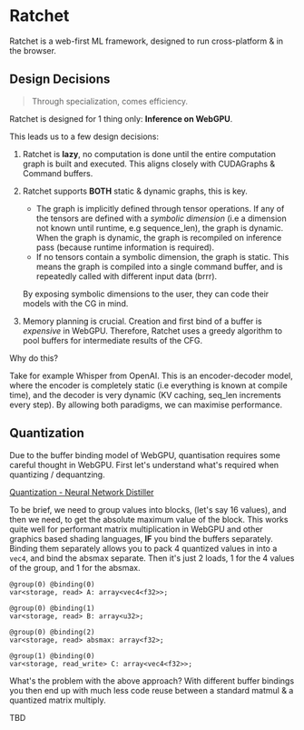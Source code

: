 # Ratchet

Ratchet is a web-first ML framework, designed to run cross-platform & in the browser.

## Design Decisions

> Through specialization, comes efficiency.

Ratchet is designed for 1 thing only: **Inference on WebGPU**.

This leads us to a few design decisions:
1. Ratchet is **lazy**, no computation is done until the entire computation graph is built and executed. This aligns closely with CUDAGraphs & Command buffers.
2. Ratchet supports **BOTH** static & dynamic graphs, this is key.
    - The graph is implicitly defined through tensor operations. If any of the tensors are defined with a *symbolic dimension* (i.e a dimension not known until runtime, e.g sequence_len), the graph is dynamic. When the graph is dynamic, the graph is recompiled on inference pass (because runtime information is required).
    - If no tensors contain a symbolic dimension, the graph is static. This means the graph is compiled into a single command buffer, and is repeatedly called with different input data (brrr).
    
    By exposing symbolic dimensions to the user, they can code their models with the CG in mind.
3. Memory planning is crucial. Creation and first bind of a buffer is *expensive* in WebGPU. Therefore, Ratchet uses a greedy algorithm to pool buffers for intermediate results of the CFG.

Why do this? 

Take for example Whisper from OpenAI. This is an encoder-decoder model, where the encoder is completely static (i.e everything is known at compile time), and the decoder is very dynamic (KV caching, seq_len increments every step). By allowing both paradigms, we can maximise performance.



## Quantization

Due to the buffer binding model of WebGPU, quantisation requires some careful thought in WebGPU.
First let's understand what's required when quantizing / dequantzing.

[Quantization - Neural Network Distiller](https://intellabs.github.io/distiller/algo_quantization.html)

To be brief, we need to group values into blocks, (let's say 16 values), and then we need, to get the absolute maximum value of the block.
This works quite well for performant matrix multiplication in WebGPU and other graphics based shading languages, **IF** you bind the buffers separately.
Binding them separately allows you to pack 4 quantized values in into a `vec4`, and bind the absmax separate.
Then it's just 2 loads, 1 for the 4 values of the group, and 1 for the absmax.

```wgsl
@group(0) @binding(0)
var<storage, read> A: array<vec4<f32>>;

@group(0) @binding(1)
var<storage, read> B: array<u32>;

@group(0) @binding(2)
var<storage, read> absmax: array<f32>;

@group(1) @binding(0)
var<storage, read_write> C: array<vec4<f32>>;
```

What's the problem with the above approach?
With different buffer bindings you then end up with much less code reuse between a standard matmul & a quantized matrix multiply.

TBD

